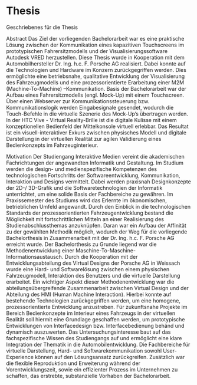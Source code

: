 # Thesis
Geschriebenes für die Thesis

Abstract
Das Ziel der vorliegenden Bachelorarbeit war es eine praktische Lösung zwischen der Kommunikation eines kapazitiven Touchscreens im prototypischen Fahrersitzmodells und der Visualisierungssoftware Autodesk VRED herzustellen. 
Diese Thesis wurde in Kooperation mit dem Automobilhersteller Dr. Ing. h.c. F. Porsche AG realisiert. Dabei konnte auf die Technologien und Hardware im Konzern zurückgegriffen werden. Dies ermöglichte eine betriebsnahe, qualitative Entwicklung der Visualisierung des Fahrzeugmodells und eine prozessorientierte Erarbeitung einer M2M (Machine-To-Machine) –Kommunikation. 
Basis der Bachelorarbeit war der Aufbau eines Fahrersitzmodells (engl. Mock-Up) mit einem Touchscreen. Über einen Webserver zur Kommunikationssteuerung bzw. Kommunikationslogik werden Eingabesignale gesendet, wodurch die Touch-Befehle in die virtuelle Szenerie des Mock-Up’s übertragen werden. In der HTC Vive - Virtual Reality-Brille ist die digitale Kulisse mit einem konzeptionellen Bedienfeld der Mittelkonsole virtuell erlebbar. Das Resultat ist ein visuell-interaktiver Exkurs zwischen physisches Modell und digitale Darstellung in der virtuellen Realität zur agilen Validierung eines Bedienkonzepts im Fahrzeuginterieur.    



Motivation
Der Studiengang Interaktive Medien vereint die akademischen Fachrichtungen der angewandten Informatik und Gestaltung. Im Studium werden die design- und medienspezifische Kompetenzen des technologischen Fortschritts der Softwareentwicklung, Kommunikation, Interaktion und Designs vermittelt. Dabei werden praxisnah Designkonzepte der 2D-/ 3D-Grafik und die Softwaretechnologien der Informatik unterrichtet, um eine solide Basis der Fachbereiche zu gewähren. Im Praxissemester des Studiums wird das Erlernte im ökonomischen, betrieblichen Umfeld angewandt. Durch den Einblick in die technologischen Standards der prozessorientierten Fahrzeugentwicklung bestand die Möglichkeit mit fortschrittlichen Mitteln an einer Realisierung des Studienabschlussthemas anzuknüpfen. Daran war ein Aufbau der Affinität zu der gewählten Methodik möglich, wodurch der Weg für die vorliegende Bachelorthesis in Zusammenarbeit mit der Dr. Ing. h.c. F. Porsche AG erreicht wurde. 
Der Bachelorthesis zu Grunde liegend war die Methodenentwicklung einer Maschine-To-Maschine-Informationsaustausch. Durch die Kooperation mit der Entwicklungsabteilung des Virtual Designs der Porsche AG in Weissach wurde eine Hard- und Softwarelösung zwischen einem physischen Fahrzeugmodell, Interaktion des Benutzers und die virtuelle Darstellung erarbeitet. Ein wichtiger Aspekt dieser Methodenentwicklung war die abteilungsübergreifende Zusammenarbeit zwischen Virtual Design und der Abteilung des HMI (Human Machine Interaction). Hierbei konnte auf bestehende Technologien zurückgegriffen werden, um eine homogene, prozessorientierte Entwicklung anzustreben. Für zukunftsnahe Projekte im Bereich Bedienkonzepte im Interieur eines Fahrzeugs in der virtuellen Realität soll hiermit eine Grundlage geschaffen werden, um prototypische Entwicklungen von Interfacedesign bzw. Interfacebedienung behänd und dynamisch auszuwerten.
Das Untersuchungsinteresse baut auf das fachspezifische Wissen des Studiengangs auf und ermöglicht eine klare Integration der Thematik in die Automobilentwicklung. Die Fachbereiche für virtuelle Darstellung, Hard- und Softwarekommunikation sowohl User-Experience können auf den Lösungsansatz zurückgreifen. Zusätzlich war die flexible Reproduktion und Erweiterung während der Vorentwicklungszeit, sowie ein effizienter Prozess im Unternehmen zu schaffen, das erstrebte, substanzielle Vorhaben der Bachelorarbeit. 
